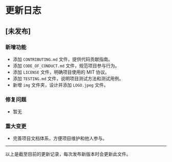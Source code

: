 # 更新日志

## [未发布]
### 新增功能
- 添加 `CONTRIBUTING.md` 文件，提供代码贡献指南。
- 添加 `CODE_OF_CONDUCT.md` 文件，规范项目参与行为。
- 添加 `LICENSE` 文件，明确项目使用的 MIT 协议。
- 添加 `TESTING.md` 文件，说明项目测试方法和测试用例。
- 新增 `img` 文件夹，设计并添加 `LOGO.jpeg` 文件。

### 修复问题
- 暂无

### 重大变更
- 完善项目文档体系，方便项目维护和他人参与。

---

以上是截至目前的更新记录，每次发布新版本时会更新此文件。